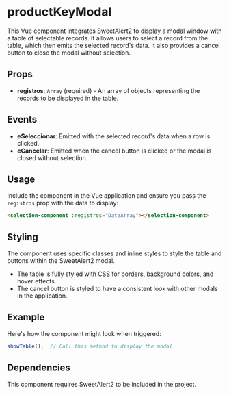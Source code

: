 
# productKeyModal

This Vue component integrates SweetAlert2 to display a modal window with a table of selectable records. It allows users to select a record from the table, which then emits the selected record's data. It also provides a cancel button to close the modal without selection.

## Props

- **registros**: `Array` (required) - An array of objects representing the records to be displayed in the table.

## Events

- **eSeleccionar**: Emitted with the selected record's data when a row is clicked.
- **eCancelar**: Emitted when the cancel button is clicked or the modal is closed without selection.

## Usage

Include the component in the Vue application and ensure you pass the `registros` prop with the data to display:

```html
<selection-component :registros="DataArray"></selection-component>
```

## Styling

The component uses specific classes and inline styles to style the table and buttons within the SweetAlert2 modal.

- The table is fully styled with CSS for borders, background colors, and hover effects.
- The cancel button is styled to have a consistent look with other modals in the application.

## Example

Here's how the component might look when triggered:

```javascript
showTable();  // Call this method to display the modal
```

## Dependencies

This component requires SweetAlert2 to be included in the project.
